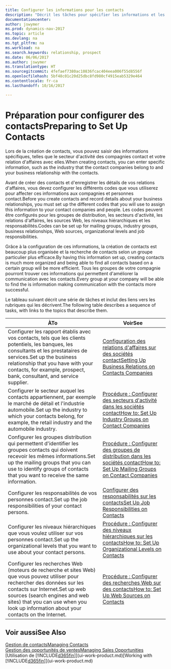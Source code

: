 ```yaml
---
title: Configurer les informations pour les contacts
description: "Décrit les tâches pour spécifier les informations et les codes, par exemple, sur les secteurs d'activité et les relations d'affaires, avant de paramétrer des contacts."
documentationcenter: 
author: jswymer
ms.prod: dynamics-nav-2017
ms.topic: article
ms.devlang: na
ms.tgt_pltfrm: na
ms.workload: na
ms.search.keywords: relationship, prospect
ms.date: 06/06/2017
ms.author: jswymer
ms.translationtype: HT
ms.sourcegitcommit: 4fefaef7380ac10836fcac404eea006f55d8556f
ms.openlocfilehash: 5bf48c01c20d25dbc8fd980cf4915eab5329e464
ms.contentlocale: fr-ca
ms.lasthandoff: 10/16/2017

---
```

# <a name="preparing-to-set-up-contacts"></a><span data-ttu-id="ee3ca-103">Préparation pour configurer des contacts</span><span class="sxs-lookup"><span data-stu-id="ee3ca-103">Preparing to Set Up Contacts</span></span>
<span data-ttu-id="ee3ca-104">Lors de la création de contacts, vous pouvez saisir des informations spécifiques, telles que le secteur d'activité des compagnies contact et votre relation d'affaires avec elles.</span><span class="sxs-lookup"><span data-stu-id="ee3ca-104">When creating contacts, you can enter specific information, such as the industry that the contact companies belong to and your business relationship with the contacts.</span></span>

<span data-ttu-id="ee3ca-105">Avant de créer des contacts et d'enregistrer les détails de vos relations d'affaires, vous devez configurer les différents codes que vous utiliserez pour affecter ces informations aux compagnies et personnes contact.</span><span class="sxs-lookup"><span data-stu-id="ee3ca-105">Before you create contacts and record details about your business relationships, you must set up the different codes that you will use to assign this information to your contact companies and people.</span></span> <span data-ttu-id="ee3ca-106">Les codes peuvent être configurés pour les groupes de distribution, les secteurs d'activité, les relations d'affaires, les sources Web, les niveaux hiérarchiques et les responsabilités.</span><span class="sxs-lookup"><span data-stu-id="ee3ca-106">Codes can be set up for mailing groups, industry groups, business relationships, Web sources, organizational levels and job responsibilities.</span></span>

<span data-ttu-id="ee3ca-107">Grâce à la configuration de ces informations, la création de contacts est beaucoup plus organisée et la recherche de contacts selon un groupe particulier plus efficace.</span><span class="sxs-lookup"><span data-stu-id="ee3ca-107">By having this information set up, creating contacts is much more organized and being able to find all contacts based on a certain group will be more efficient.</span></span> <span data-ttu-id="ee3ca-108">Tous les groupes de votre compagnie pourront trouver ces informations qui permettent d'améliorer la communication avec les contacts.</span><span class="sxs-lookup"><span data-stu-id="ee3ca-108">Every group at your company will be able to find the is information making communication with the contacts more successful.</span></span>

<span data-ttu-id="ee3ca-109">Le tableau suivant décrit une série de tâches et inclut des liens vers les rubriques qui les décrivent.</span><span class="sxs-lookup"><span data-stu-id="ee3ca-109">The following table describes a sequence of tasks, with links to the topics that describe them.</span></span> 

| <span data-ttu-id="ee3ca-110">À</span><span class="sxs-lookup"><span data-stu-id="ee3ca-110">To</span></span> | <span data-ttu-id="ee3ca-111">Voir</span><span class="sxs-lookup"><span data-stu-id="ee3ca-111">See</span></span> |
| --- | --- |
| <span data-ttu-id="ee3ca-112">Configurer les rapport établis avec vos contacts, tels que les clients potentiels, les banques, les consultants et les prestataires de services.</span><span class="sxs-lookup"><span data-stu-id="ee3ca-112">Set up the business relationship that you have with your contacts, for example, prospect, bank, consultant, and service supplier.</span></span> |[<span data-ttu-id="ee3ca-113">Configuration des relations d'affaires sur des sociétés contact</span><span class="sxs-lookup"><span data-stu-id="ee3ca-113">Setting Up Business Relations on Contacts Companies</span></span>](marketing-business-relations.md) |
| <span data-ttu-id="ee3ca-114">Configurer le secteur auquel les contacts appartiennent, par exemple le marché de détail et l'industrie automobile.</span><span class="sxs-lookup"><span data-stu-id="ee3ca-114">Set up the industry to which your contacts belong, for example, the retail industry and the automobile industry.</span></span> |[<span data-ttu-id="ee3ca-115">Procédure : Configurer des secteurs d'activité dans les sociétés contact</span><span class="sxs-lookup"><span data-stu-id="ee3ca-115">How to: Set Up Industry Groups on Contact Companies</span></span>](marketing-industry-groups.md) |
| <span data-ttu-id="ee3ca-116">Configurer les groupes distribution qui permettent d'identifier les groupes contacts qui doivent recevoir les mêmes informations.</span><span class="sxs-lookup"><span data-stu-id="ee3ca-116">Set up the mailing groups that you can use to identify groups of contacts that you want to receive the same information.</span></span> |[<span data-ttu-id="ee3ca-117">Procédure : Configurer des groupes de distribution dans les sociétés contact</span><span class="sxs-lookup"><span data-stu-id="ee3ca-117">How to: Set Up Mailing Groups on Contact Companies</span></span>](marketing-mailing-groups.md) |
| <span data-ttu-id="ee3ca-118">Configurer les responsabilités de vos personnes contact.</span><span class="sxs-lookup"><span data-stu-id="ee3ca-118">Set up the job responsibilities of your contact persons.</span></span> |[<span data-ttu-id="ee3ca-119">Configurer des responsabilités sur les contacts</span><span class="sxs-lookup"><span data-stu-id="ee3ca-119">Set Up Job Responsibilities on Contacts</span></span>](marketing-job-responsibilities.md) |
| <span data-ttu-id="ee3ca-120">Configurer les niveaux hiérarchiques que vous voulez utiliser sur vos personnes contact.</span><span class="sxs-lookup"><span data-stu-id="ee3ca-120">Set up the organizational levels that you want to use about your contact persons.</span></span> |[<span data-ttu-id="ee3ca-121">Procédure : Configurer des niveaux hiérarchiques sur les contacts</span><span class="sxs-lookup"><span data-stu-id="ee3ca-121">How to: Set Up Organizational Levels on Contacts</span></span>](marketing-organizational-levels.md) |
| <span data-ttu-id="ee3ca-122">Configurer les recherches Web (moteurs de recherche et sites Web) que vous pouvez utiliser pour rechercher des données sur les contacts sur Internet.</span><span class="sxs-lookup"><span data-stu-id="ee3ca-122">Set up web sources (search engines and web sites) that you can use when you look up information about your contacts on the Internet.</span></span> |[<span data-ttu-id="ee3ca-123">Procédure : Configurer des recherches Web sur des contacts</span><span class="sxs-lookup"><span data-stu-id="ee3ca-123">How to: Set Up Web Sources on Contacts</span></span>](marketing-web-sources.md) |

## <a name="see-also"></a><span data-ttu-id="ee3ca-124">Voir aussi</span><span class="sxs-lookup"><span data-stu-id="ee3ca-124">See Also</span></span>
[<span data-ttu-id="ee3ca-125">Gestion de contacts</span><span class="sxs-lookup"><span data-stu-id="ee3ca-125">Managing Contacts</span></span>](marketing-contacts.md)  
[<span data-ttu-id="ee3ca-126">Gestion des opportunités de ventes</span><span class="sxs-lookup"><span data-stu-id="ee3ca-126">Managing Sales Opportunities</span></span>](marketing-manage-sales-opportunities.md)  
<span data-ttu-id="ee3ca-127">[Utilisation de [!INCLUDE[d365fin](includes/d365fin_md.md)]](ui-work-product.md)</span><span class="sxs-lookup"><span data-stu-id="ee3ca-127">[Working with [!INCLUDE[d365fin](includes/d365fin_md.md)]](ui-work-product.md)</span></span>

